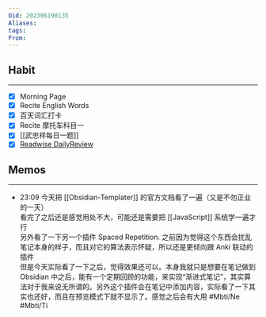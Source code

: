 ```yaml
---
Uid: 202306190135
Aliases: 
tags: 
From: 
---
```

## Habit
---
- [x] Morning Page
- [x] Recite English Words
- [x] 百天词汇打卡
- [x] Recite 摩托车科目一
- [x] [[武忠祥每日一题]]
- [x] [Readwise DailyReview](https://readwise.io/dailyreview)

## Memos
---
- 23:09 今天把 [[Obsidian-Templater]] 的官方文档看了一遍（又是不勿正业的一天）<br>看完了之后还是感觉用处不大，可能还是需要把 [[JavaScript]] 系统学一遍才行<br>另外看了一下另一个插件 Spaced Repetition. 之前因为觉得这个东西会扰乱笔记本身的样子，而且对它的算法表示怀疑，所以还是更倾向跟 Anki 联动的插件<br>但是今天实际看了一下之后，觉得效果还可以。本身我就只是想要在笔记做到 Obsidian 中之后，能有一个定期回顾的功能，来实现“渐进式笔记”，其实算法对于我来说无所谓的。另外这个插件会在笔记中添加内容，实际看了一下其实也还好，而且在预览模式下就不显示了。感觉之后会有大用 #Mbti/Ne #Mbti/Ti